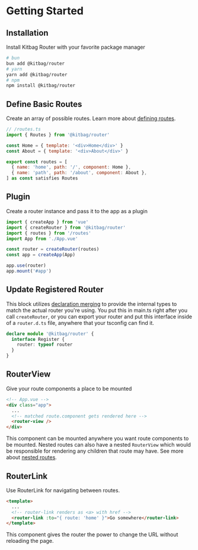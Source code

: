 # Getting Started

## Installation

Install Kitbag Router with your favorite package manager

```bash
# bun
bun add @kitbag/router
# yarn
yarn add @kitbag/router
# npm
npm install @kitbag/router
```

## Define Basic Routes

Create an array of possible routes. Learn more about [defining routes](/core-concepts/defining-routes).

```js
// /routes.ts
import { Routes } from '@kitbag/router'

const Home = { template: '<div>Home</div>' }
const About = { template: '<div>About</div>' }

export const routes = [
  { name: 'home', path: '/', component: Home },
  { name: 'path', path: '/about', component: About },
] as const satisfies Routes 
```

## Plugin

Create a router instance and pass it to the app as a plugin

```js {2-3,6,9}
import { createApp } from 'vue'
import { createRouter } from '@kitbag/router'
import { routes } from '/routes'
import App from './App.vue'

const router = createRouter(routes)
const app = createApp(App)

app.use(router)
app.mount('#app')
```

## Update Registered Router

This block utilizes [declaration merging](https://www.typescriptlang.org/docs/handbook/declaration-merging.html) to provide the internal types to match the actual router you're using. You put this in main.ts right after you call `createRouter`, or you can export your router and put this interface inside of a `router.d.ts` file, anywhere that your tsconfig can find it.

```ts
declare module '@kitbag/router' {
  interface Register {
    router: typeof router
  }
}
```

## RouterView

Give your route components a place to be mounted

```html {4-5}
<!-- App.vue -->
<div class="app">
  ...
  <!-- matched route.component gets rendered here -->
  <router-view />
</div>
```

This component can be mounted anywhere you want route components to be mounted. Nested routes can also have a nested `RouterView` which would be responsible for rendering any children that route may have. See more about [nested routes](/core-concepts/defining-routes#nested-routes).

## RouterLink

Use RouterLink for navigating between routes.

```html {3-4}
<template>
  ...
  <!-- router-link renders as <a> with href -->
  <router-link :to="{ route: 'home' }">Go somewhere</router-link>
</template>
```

This component gives the router the power to change the URL without reloading the page.
